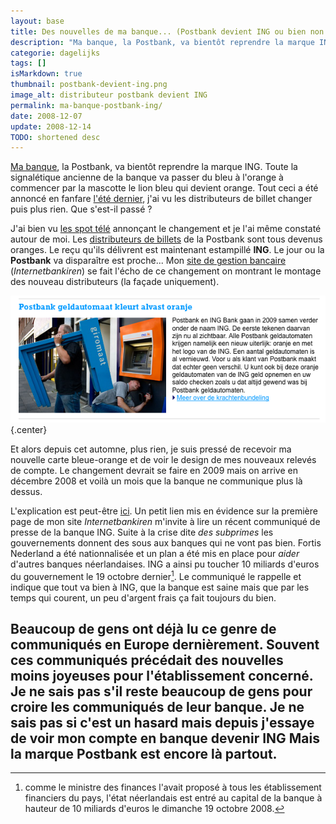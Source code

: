 ```yaml
---
layout: base
title: Des nouvelles de ma banque... (Postbank devient ING ou bien non ?)
description: "Ma banque, la Postbank, va bientôt reprendre la marque ING. Toute la signalétique ancienne de la banque va passer du bleu à l'orange à commencer par la masc"
categorie: dagelijks
tags: []
isMarkdown: true
thumbnail: postbank-devient-ing.png
image_alt: distributeur postbank devient ING
permalink: ma-banque-postbank-ing/
date: 2008-12-07
update: 2008-12-14
TODO: shortened desc
---
```


[Ma banque](/postbank-amsterdam), la Postbank, va bientôt reprendre la marque ING. Toute la signalétique ancienne de la banque va passer du bleu à l'orange à commencer par la mascotte le lion bleu qui devient orange. Tout ceci a été annoncé en fanfare [l'été dernier](/les-bleus-et-les-oranges), j'ai vu les distributeurs de billet changer puis plus rien. Que  s'est-il passé ?

J'ai bien vu [les spot télé](/les-lions-cons) annonçant le changement et je l'ai même constaté autour de moi. Les [distributeurs de billets](/choisir-une-banque) de la Postbank sont tous devenus oranges. Le reçu qu'ils délivrent est maintenant estampillé **ING**. Le jour ou la **Postbank** va disparaître est proche... Mon [site de gestion bancaire](/internetbankiren-experience) (*Internetbankiren*) se fait l'écho de ce changement on montrant le montage des nouveau distributeurs (la façade uniquement).

![distributeur postbank devient ING](postbank-devient-ing.png){.center}

Et alors depuis cet automne, plus rien, je suis pressé de recevoir ma nouvelle carte bleue-orange et de voir le design de mes nouveaux relevés de compte. Le changement devrait se faire en 2009 mais on arrive en décembre 2008 et voilà un mois que la banque ne communique plus là dessus.

L'explication est peut-être [ici](http://www.postbank.nl/ing/pp/page/article/detail/0,2842,1859_103918_898405563,00.html?linktype=int&furl=nullß). Un petit lien mis en évidence sur la première page de mon site *Internetbankiren* m'invite à lire un récent communiqué de presse de la banque ING. Suite à la crise dite *des subprimes* les gouvernements donnent des sous aux banques qui ne vont pas bien. Fortis Nederland a été nationnalisée et un plan a été mis en place pour *aider* d'autres banques néerlandaises. ING a ainsi pu toucher 10 miliards d'euros du gouvernement le 19 octobre dernier[^1]. Le communiqué le rappelle et indique que tout va bien à ING, que la banque est saine mais que par les temps qui courent, un peu d'argent frais ça fait toujours du bien.

Beaucoup de gens ont déjà lu ce genre de communiqués en Europe dernièrement. Souvent ces communiqués précédait des nouvelles moins joyeuses pour l'établissement concerné. Je ne sais pas s'il reste beaucoup de gens pour croire les communiqués de leur banque. Je ne sais pas si c'est un hasard mais depuis j'essaye de voir mon compte en banque devenir ING Mais la marque Postbank est encore là partout.
---
[^1]: comme le ministre des finances l'avait proposé à tous les établissement financiers du pays, l'état néerlandais est entré au capital de la banque à hauteur de 10 miliards d'euros le dimanche 19 octobre 2008.